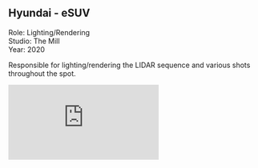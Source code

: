 ## Hyundai - eSUV

Role: Lighting/Rendering  
Studio: The Mill  
Year: 2020  

Responsible for lighting/rendering the LIDAR sequence and various shots throughout the spot.

<div class="video-responsive">
<iframe src='https://www.youtube.com/embed/zDcbaPT-dXU' frameborder='0' allowfullscreen></iframe>
</div>
